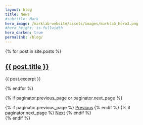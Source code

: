 ```yaml
---
layout: blog
title: News
#subtitle: Mark
hero_image: /marklab-website/assets/images/marklab_hero3.png
#hero_height: is-fullwidth
hero_darken: true
permalink: /blog/
---
```


{% for post in site.posts %}
  <h2><a href="{{ post.url | relative_url }}">{{ post.title }}</a></h2>
  <p>{{ post.excerpt }}</p>
{% endfor %}

{% if paginator.previous_page or paginator.next_page %}
  <div class="pagination">
    {% if paginator.previous_page %}
      <a href="{{ paginator.previous_page_path }}" class="prev">Previous</a>
    {% endif %}
    {% if paginator.next_page %}
      <a href="{{ paginator.next_page_path }}" class="next">Next</a>
    {% endif %}
  </div>
{% endif %}